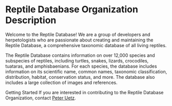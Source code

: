# Reptile Database Organization Description
Welcome to the Reptile Database! We are a group of developers and herpetologists who are passionate about creating and maintaining the Reptile Database, a comprehensive taxonomic database of all living reptiles.

The Reptile Database contains information on over 12,000 species and subspecies of reptiles, including turtles, snakes, lizards, crocodiles, tuataras, and amphisbaenians. For each species, the database includes information on its scientific name, common names, taxonomic classification, distribution, habitat, conservation status, and more. The database also includes a large collection of images and references.

Getting Started
If you are interested in contributing to the Reptile Database Organization, contact [Peter Uetz](mailto:peter@uetz.us?subject=Reptile%20Database%20contribution).
